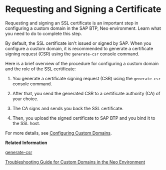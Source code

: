 <!-- loio959a0a63b885420a976afc9c0ed3fec8 -->

# Requesting and Signing a Certificate

Requesting and signing an SSL certificate is an important step in configuring a custom domain in the SAP BTP, Neo environment. Learn what you need to do to complete this step.

By default, the SSL certificate isn't issued or signed by SAP. When you configure a custom domain, it is recommended to generate a certificate signing request \(CSR\) using the `generate-csr` console command.

Here is a brief overview of the procedure for configuring a custom domain and the role of the SSL certificate:

1.  You generate a certificate signing request \(CSR\) using the `generate-csr` console command.

2.  After that, you send the generated CSR to a certificate authority \(CA\) of your choice.

3.  The CA signs and sends you back the SSL certificate.

4.  Then, you upload the signed certificate to SAP BTP and you bind it to the SSL host.


For more details, see [Configuring Custom Domains](configuring-custom-domains-77cf0e6.md#loio77cf0e6cd32e496c9cc8eeac4bedde94).

**Related Information**  


[generate-csr](generate-csr-f02258d.md "Generates and returns a certificate signing request (CSR).")

[Troubleshooting Guide for Custom Domains in the Neo Environment](troubleshooting-guide-for-custom-domains-in-the-neo-environment-216e0ed.md "Use this troubleshooting guide to quickly identify and resolve issues with custom domains in the SAP BTP, Neo environment.")

